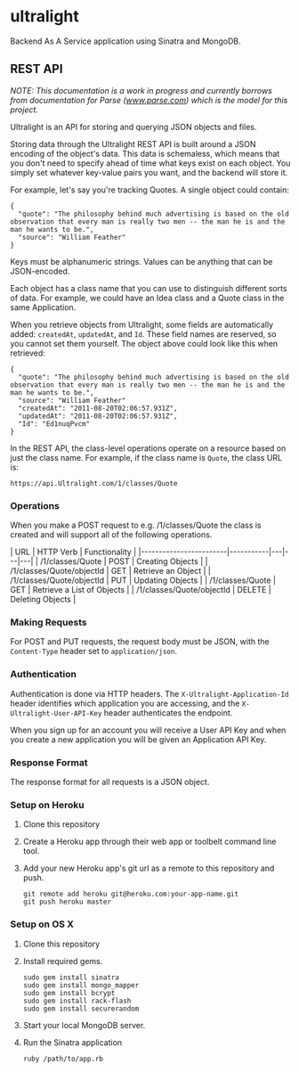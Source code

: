 ultralight
==========

Backend As A Service application using Sinatra and MongoDB. 

## REST API

*NOTE: This documentation is a work in progress and currently borrows from documentation for Parse (www.parse.com) which is the model for this project.*

Ultralight is an API for storing and querying JSON objects and files.

Storing data through the Ultralight REST API is built around a JSON encoding of the object's data. This data is schemaless, which means that you don't need to specify ahead of time what keys exist on each object. You simply set whatever key-value pairs you want, and the backend will store it.

For example, let's say you're tracking Quotes. A single object could contain:


    {
      "quote": "The philosophy behind much advertising is based on the old observation that every man is really two men -- the man he is and the man he wants to be.",
      "source": "William Feather"
    }

Keys must be alphanumeric strings. Values can be anything that can be JSON-encoded.

Each object has a class name that you can use to distinguish different sorts of data. For example, we could have an Idea class and a Quote class in the same Application.

When you retrieve objects from Ultralight, some fields are automatically added: `createdAt`, `updatedAt`, and `Id`. These field names are reserved, so you cannot set them yourself. The object above could look like this when retrieved:


    {
      "quote": "The philosophy behind much advertising is based on the old observation that every man is really two men -- the man he is and the man he wants to be.",
      "source": "William Feather"
      "createdAt": "2011-08-20T02:06:57.931Z",
      "updatedAt": "2011-08-20T02:06:57.931Z",
      "Id": "Ed1nuqPvcm"
    }

In the REST API, the class-level operations operate on a resource based on just the class name. For example, if the class name is `Quote`, the class URL is:


    https://api.Ultralight.com/1/classes/Quote


### Operations
When you make a POST request to e.g. /1/classes/Quote the class is created and will support all of the following operations.


| URL                    | HTTP Verb | Functionality   |
|------------------------|-----------|---|---|---|
| /1/classes/Quote | POST      | Creating Objects   |
| /1/classes/Quote/objectId | GET | Retrieve an Object  |
| /1/classes/Quote/objectId | PUT | Updating Objects   |
| /1/classes/Quote | GET | Retrieve a List of Objects   |
| /1/classes/Quote/objectId | DELETE | Deleting Objects   |


### Making Requests
For POST and PUT requests, the request body must be JSON, with the `Content-Type` header set to `application/json`.

### Authentication
Authentication is done via HTTP headers. The `X-Ultralight-Application-Id` header identifies which application you are accessing, and the `X-Ultralight-User-API-Key` header authenticates the endpoint.

When you sign up for an account you will receive a User API Key and when you create a new application you will be given an Application API Key.

### Response Format

The response format for all requests is a JSON object.

### Setup on Heroku

1. Clone this repository
2. Create a Heroku app through their web app or toolbelt command line tool.
3. Add your new Heroku app's git url as a remote to this repository and push.

    ```
    git remote add heroku git@heroku.com:your-app-name.git
    git push heroku master
    ```

### Setup on OS X

1. Clone this repository
2. Install required gems.

    ```
    sudo gem install sinatra
    sudo gem install mongo_mapper
    sudo gem install bcrypt
    sudo gem install rack-flash
    sudo gem install securerandom
    ```
    
2. Start your local MongoDB server.

3. Run the Sinatra application

    ```
    ruby /path/to/app.rb
    ```



